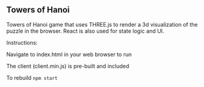 ## Towers of Hanoi

Towers of Hanoi game that uses THREE.js to render a 3d visualization of the puzzle in the browser. React is also used for state logic and UI.

Instructions:

Navigate to index.html in your web browser to run

The client (client.min.js) is pre-built and included

To rebuild `npm start`

